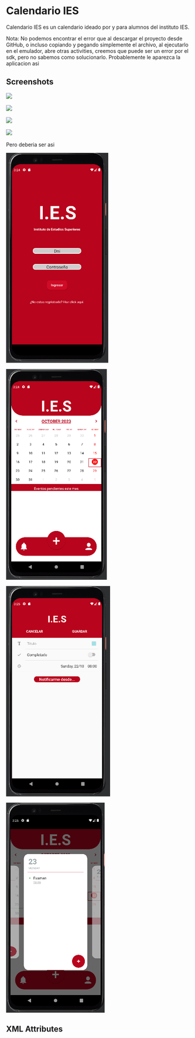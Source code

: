 # Calendario IES

Calendario IES es un calendario ideado por y para alumnos del instituto IES.

Nota: No podemos encontrar el error que al descargar el proyecto desde GitHub, o incluso copiando y pegando simplemente el archivo, al ejecutarlo en el emulador, abre otras activities, creemos que puede ser un error por el sdk, pero no sabemos como solucionarlo. Probablemente le aparezca la aplicacion asi

## Screenshots

![](https://github.com/hugomfandrade/CalendarView-Widget/blob/master/art/CalendarView_default.gif)

![](https://github.com/hugomfandrade/CalendarView-Widget/blob/master/art/CalendarView_toolbar.gif?raw=true)

![](https://github.com/hugomfandrade/CalendarView-Widget/blob/master/art/CalendarView_mini_popup.gif?raw=true)

![](https://github.com/hugomfandrade/CalendarView-Widget/blob/master/art/CalendarView_with_events.gif?raw=true)

Pero deberia ser asi

![](https://github.com/gonza613/CalendarioIES2/blob/master/art/InicioSesion.PNG)

![](https://github.com/gonza613/CalendarioIES2/blob/master/art/PantallaPrincipal.PNG)

![](https://github.com/gonza613/CalendarioIES2/blob/master/art/AgregarEvento.PNG)

![](https://github.com/gonza613/CalendarioIES2/blob/master/art/Campana.PNG)

## XML Attributes
